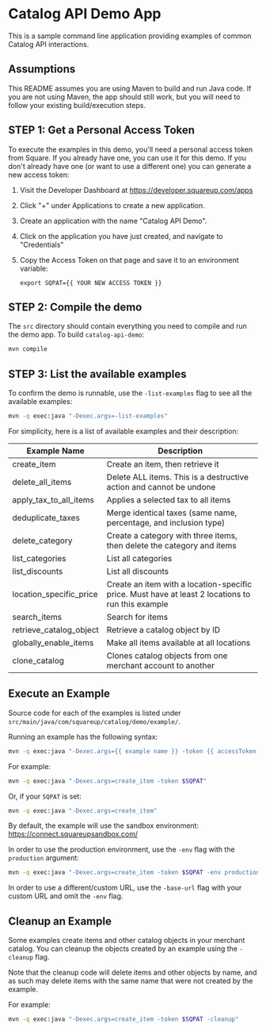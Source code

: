 # Catalog API Demo App

This is a sample command line application providing examples of common Catalog API interactions.

## Assumptions

This README assumes you are using Maven to build and run Java code. If you are
not using Maven, the app should still work, but you will need to follow your
existing build/execution steps.

## STEP 1: Get a Personal Access Token

To execute the examples in this demo, you'll need a personal access token from
Square. If you already have one, you can use it for this demo. If you don't
already have one (or want to use a different one) you can generate a new access
token:

1. Visit the Developer Dashboard at https://developer.squareup.com/apps
2. Click "+" under Applications to create a new application.
3. Create an application with the name "Catalog API Demo".
4. Click on the application you have just created, and navigate to "Credentials"
5. Copy the Access Token on that page and save it to an
  environment variable:
   
   `export SQPAT={{ YOUR NEW ACCESS TOKEN }}`

## STEP 2: Compile the demo

The `src` directory should contain everything you need to compile and run the
demo app. To build `catalog-api-demo`:

```bash
mvn compile
```

## STEP 3: List the available examples

To confirm the demo is runnable, use the `-list-examples` flag to see all
the available examples:

```bash
mvn -q exec:java "-Dexec.args=-list-examples"
```

For simplicity, here is a list of available examples and their description:

| Example Name  | Description |
| ------------- | ------------- |
| create_item  | Create an item, then retrieve it  |
| delete_all_items  | Delete ALL items. This is a destructive action and cannot be undone  |
| apply_tax_to_all_items   | Applies a selected tax to all items  |
| deduplicate_taxes  | Merge identical taxes (same name, percentage, and inclusion type)  |
| delete_category  | Create a category with three items, then delete the category and items  |
| list_categories  | List all categories  |
| list_discounts  | List all discounts  |
| location_specific_price  | Create an item with a location-specific price. Must have at least 2 locations to run this example  |
| search_items  | Search for items  |
| retrieve_catalog_object  | Retrieve a catalog object by ID  |
| globally_enable_items  | Make all items available at all locations |
| clone_catalog  | Clones catalog objects from one merchant account to another  |


## Execute an Example

Source code for each of the examples is listed under
`src/main/java/com/squareup/catalog/demo/example/`.

Running an example has the following syntax:

```bash
mvn -q exec:java "-Dexec.args={{ example name }} -token {{ accessToken }}"
```

For example:
```bash
mvn -q exec:java "-Dexec.args=create_item -token $SQPAT"
```
Or, if your `SQPAT` is set:
```bash
mvn -q exec:java "-Dexec.args=create_item"
```

By default, the example will use the sandbox environment: https://connect.squareupsandbox.com/

In order to use the production environment, use the `-env` flag with the `production` argument:
```bash
mvn -q exec:java "-Dexec.args=create_item -token $SQPAT -env production"
```

In order to use a different/custom URL, use the `-base-url` flag with your custom URL and omit the `-env` flag.


## Cleanup an Example

Some examples create items and other catalog objects in your merchant catalog. You can
cleanup the objects created by an example using the `-cleanup` flag.

Note that the cleanup code will delete items and other objects by name, and as such may
delete items with the same name that were not created by the example. 

For example:
```bash
mvn -q exec:java "-Dexec.args=create_item -token $SQPAT -cleanup"
```
